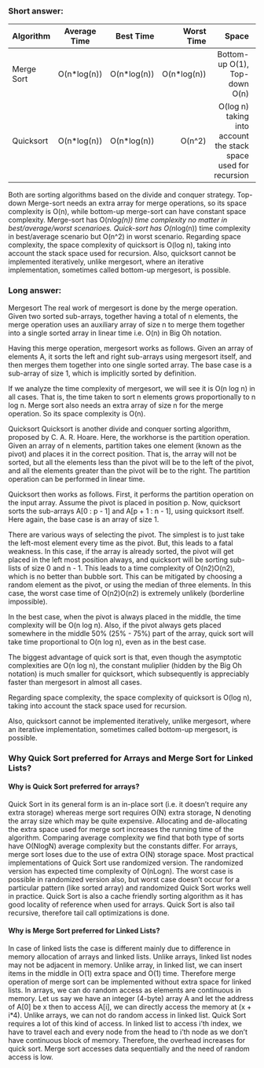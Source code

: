 
### Short answer:



| Algorithm | Average	Time | Best Time | Worst Time | Space | Stability |
| ------------- |:-------------:| -----:|  -----:|  -----:|  -----:| 
| Merge Sort | O(n*log(n)) | O(n*log(n)) |	O(n*log(n))	| Bottom-up O(1), Top-down O(n)	| Stable |
| Quicksort	| O(n*log(n)) |	O(n*log(n)) |	O(n^2)	| O(log n) taking into account the stack space used for recursion	| Unstable	|

Both are sorting algorithms based on the divide and conquer strategy.
Top-down Merge-sort needs an extra array for merge operations, so its space complexity is O(n), while bottom-up merge-sort can have constant space complexity. Merge-sort has O(n*log(n)) time complexity no matter in best/average/worst scenarioes.
Quick-sort has O(n*log(n)) time complexity in best/average scenario but O(n^2) in worst scenario. Regarding space complexity, the space complexity of quicksort is O(log n), taking into account the stack space used for recursion. Also, quicksort cannot be implemented iteratively, unlike mergesort, where an iterative implementation, sometimes called bottom-up mergesort, is possible.

### Long answer:

Mergesort
The real work of mergesort is done by the merge operation. Given two sorted sub-arrays, together having a total of n elements,  the merge operation uses an auxiliary array of size n to merge them together into a single sorted array in linear time i.e. O(n) in Big Oh notation.

Having this merge operation, mergesort works as follows. Given an array of elements A, it sorts the left and right sub-arrays using mergesort itself, and then merges them together into one single sorted array. The base case is a sub-array of size 1, which is implicitly sorted by definition.

If we analyze the time complexity of mergesort, we will see it is O(n log n) in all cases. That is, the time taken to sort n elements grows proportionally to n log n. Merge sort also needs an extra array of size n for the merge operation. So its space complexity is O(n).

Quicksort
Quicksort is another divide and conquer sorting algorithm, proposed by C. A. R. Hoare. Here, the workhorse is the partition operation. Given an array of n elements, partition takes one element (known as the pivot) and places it in the correct position. That is, the array will not be sorted, but all the elements less than the pivot will be to the left of the pivot, and all the elements greater than the pivot will be to the right. The partition operation can be performed in linear time.

Quicksort then works as follows. First, it performs the partition operation on the input array. Assume the pivot is placed in position p. Now, quicksort sorts the sub-arrays A[0 : p - 1] and A[p + 1 : n - 1], using quicksort itself. Here again, the base case is an array of size 1.

There are various ways of selecting the pivot. The simplest is to just take the left-most element every time as the pivot. But, this leads to a fatal weakness. In this case, if the array is already sorted, the pivot will get placed in the left most position always, and quicksort will be sorting sub-lists of size 0 and n - 1. This leads to a time complexity of O(n2)O(n2), which is no better than bubble sort.
This can be mitigated by choosing a random element as the pivot, or using the median of three elements. In this case, the worst case time of O(n2)O(n2) is extremely unlikely (borderline impossible).

In the best case, when the pivot is always placed in the middle, the time complexity will be O(n log n). Also, if the pivot always gets placed somewhere in the middle 50% (25% - 75%) part of the array, quick sort will take time proportional to O(n log n), even as in the best case.

The biggest advantage of quick sort is that, even though the asymptotic complexities are O(n log n), the constant muliplier (hidden by the Big Oh notation) is much smaller for quicksort, which subsequently is appreciably faster than mergesort in almost all cases.

Regarding space complexity, the space complexity of quicksort is O(log n), taking into account the stack space used for recursion.

Also, quicksort cannot be implemented iteratively, unlike mergesort, where an iterative implementation, sometimes called bottom-up mergesort, is possible.

### Why Quick Sort preferred for Arrays and Merge Sort for Linked Lists?

#### Why is Quick Sort preferred for arrays?
Quick Sort in its general form is an in-place sort (i.e. it doesn’t require any extra storage) whereas merge sort requires O(N) extra storage, N denoting the array size which may be quite expensive. Allocating and de-allocating the extra space used for merge sort increases the running time of the algorithm. Comparing average complexity we find that both type of sorts have O(NlogN) average complexity but the constants differ. For arrays, merge sort loses due to the use of extra O(N) storage space.
Most practical implementations of Quick Sort use randomized version. The randomized version has expected time complexity of O(nLogn). The worst case is possible in randomized version also, but worst case doesn’t occur for a particular pattern (like sorted array) and randomized Quick Sort works well in practice.
Quick Sort is also a cache friendly sorting algorithm as it has good locality of reference when used for arrays.
Quick Sort is also tail recursive, therefore tail call optimizations is done.

#### Why is Merge Sort preferred for Linked Lists?
In case of linked lists the case is different mainly due to difference in memory allocation of arrays and linked lists. Unlike arrays, linked list nodes may not be adjacent in memory. Unlike array, in linked list, we can insert items in the middle in O(1) extra space and O(1) time. Therefore merge operation of merge sort can be implemented without extra space for linked lists.
In arrays, we can do random access as elements are continuous in memory. Let us say we have an integer (4-byte) array A and let the address of A[0] be x then to access A[i], we can directly access the memory at (x + i*4). Unlike arrays, we can not do random access in linked list. Quick Sort requires a lot of this kind of access. In linked list to access i’th index, we have to travel each and every node from the head to i’th node as we don’t have continuous block of memory. Therefore, the overhead increases for quick sort. Merge sort accesses data sequentially and the need of random access is low.

